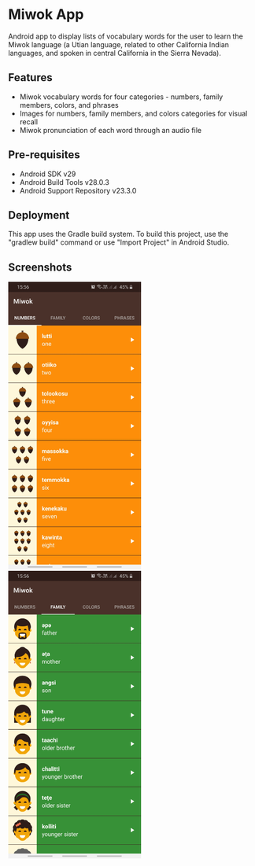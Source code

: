 # Miwok App

Android app to display lists of vocabulary words for the user to learn the Miwok language (a Utian language, 
related to other California Indian languages, and spoken in central California in the Sierra Nevada).

Features
--------
- Miwok vocabulary words for four categories - numbers, family members, colors, and phrases
- Images for numbers, family members, and colors categories for visual recall
- Miwok pronunciation of each word through an audio file

Pre-requisites
--------------
- Android SDK v29
- Android Build Tools v28.0.3
- Android Support Repository v23.3.0

Deployment
----------
This app uses the Gradle build system. To build this project, use the
"gradlew build" command or use "Import Project" in Android Studio.

Screenshots
-----------
<img src="images/home.jpg" width="270" height="585" alt="Home" title="Home">
<img src="images/tab-2.jpg" width="270" height="585" alt="Tab 2" title="Tab 2">
